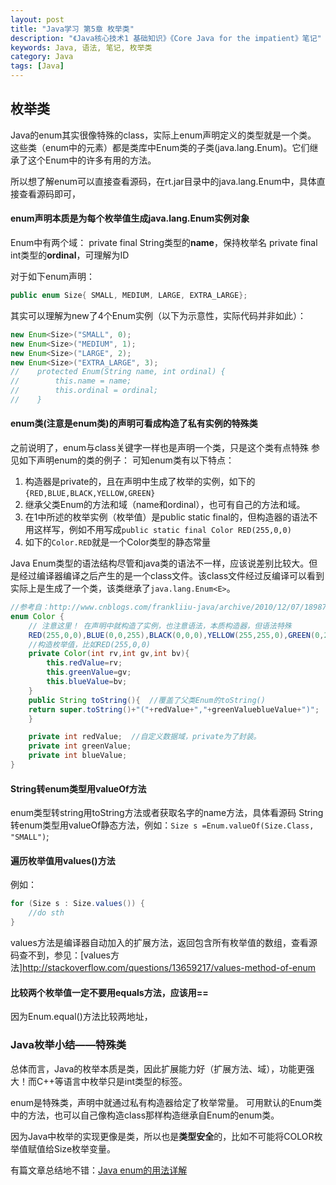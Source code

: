 ```yaml
---
layout: post
title: "Java学习 第5章 枚举类"
description: "《Java核心技术1 基础知识》《Core Java for the impatient》笔记"
keywords: Java, 语法, 笔记, 枚举类
category: Java
tags: [Java]
---
```


## 枚举类
Java的enum其实很像特殊的class，实际上enum声明定义的类型就是一个类。
这些类（enum中的元素）都是类库中Enum类的子类(java.lang.Enum<E>)。它们继承了这个Enum中的许多有用的方法。

所以想了解enum可以直接查看源码，在rt.jar目录中的java.lang.Enum中，具体直接查看源码即可，

#### enum声明本质是为每个枚举值生成java.lang.Enum实例对象
Enum中有两个域：
private final String类型的**name**，保持枚举名
private final int类型的**ordinal**，可理解为ID

对于如下enum声明：

```java
public enum Size{ SMALL, MEDIUM, LARGE, EXTRA_LARGE};
```

其实可以理解为new了4个Enum实例（以下为示意性，实际代码并非如此）：

```java
new Enum<Size>("SMALL", 0);
new Enum<Size>("MEDIUM", 1);
new Enum<Size>("LARGE", 2);
new Enum<Size>("EXTRA_LARGE", 3);
//    protected Enum(String name, int ordinal) {
//        this.name = name;
//        this.ordinal = ordinal;
//    }
```

#### enum类(注意是enum类)的声明可看成构造了私有实例的特殊类
之前说明了，enum与class关键字一样也是声明一个类，只是这个类有点特殊
参见如下声明enum的类的例子：
可知enum类有以下特点：

1. 构造器是private的，且在声明中生成了枚举的实例，如下的`{RED,BLUE,BLACK,YELLOW,GREEN}`
2. 继承父类Enum的方法和域（name和ordinal），也可有自己的方法和域。
3. 在1中所述的枚举实例（枚举值）是public static final的，但构造器的语法不用这样写，例如不用写成`public static final Color RED(255,0,0)`
4. 如下的`Color.RED`就是一个Color类型的静态常量

Java Enum类型的语法结构尽管和java类的语法不一样，应该说差别比较大。但是经过编译器编译之后产生的是一个class文件。该class文件经过反编译可以看到实际上是生成了一个类，该类继承了`java.lang.Enum<E>`。

```java
//参考自：http://www.cnblogs.com/frankliiu-java/archive/2010/12/07/1898721.html
enum Color {
    // 注意这里！ 在声明中就构造了实例，也注意语法，本质构造器，但语法特殊
    RED(255,0,0),BLUE(0,0,255),BLACK(0,0,0),YELLOW(255,255,0),GREEN(0,255,0);  
    //构造枚举值，比如RED(255,0,0)  
    private Color(int rv,int gv,int bv){  
        this.redValue=rv;  
        this.greenValue=gv;  
        this.blueValue=bv;  
    }
    public String toString(){  //覆盖了父类Enum的toString()  
    return super.toString()+"("+redValue+","+greenValueblueValue+")";  
    }  

    private int redValue;  //自定义数据域，private为了封装。  
    private int greenValue;  
    private int blueValue; 
}
```

#### String转enum类型用valueOf方法
enum类型转string用toString方法或者获取名字的name方法，具体看源码
String转enum类型用valueOf静态方法，例如：`Size s =Enum.valueOf(Size.Class, "SMALL")`;

#### 遍历枚举值用values()方法
例如：

```java
for (Size s : Size.values()) {
    //do sth
}
```

values方法是编译器自动加入的扩展方法，返回包含所有枚举值的数组，查看源码查不到，参见：[values方法]<http://stackoverflow.com/questions/13659217/values-method-of-enum>

#### 比较两个枚举值一定不要用equals方法，应该用==
因为Enum.equal()方法比较两地址，

### Java枚举小结——特殊类
总体而言，Java的枚举本质是类，因此扩展能力好（扩展方法、域），功能更强大！而C++等语言中枚举只是int类型的标签。

enum是特殊类，声明中就通过私有构造器给定了枚举常量。
可用默认的Enum类中的方法，也可以自己像构造class那样构造继承自Enum的enum类。

因为Java中枚举的实现更像是类，所以也是**类型安全**的，比如不可能将COLOR枚举值赋值给Size枚举变量。

有篇文章总结地不错：[Java enum的用法详解](http://www.cnblogs.com/happyPawpaw/archive/2013/04/09/3009553.html)

